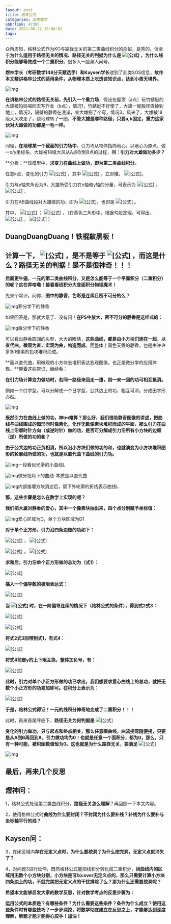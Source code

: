 ```yaml
---
layout: post
title: 格林公式
categories: 高等数学
abbrlink: 47385
date: 2021-08-22 15:08:03
tags:
---
```




众所周知，格林公式作为KO与路径无关的第二类曲线积分的杀招，是秀的。但至于**为什么适用于路径无关的情况、路径无关的判据为什么是 ![[公式]](https://www.zhihu.com/equation?tex=%5Cfrac+%7B%5Cpartial+Q%7D%7B%5Cpartial+X%7D%3D%5Cfrac+%7B%5Cpartial+P%7D%7B%5Cpartial+Y%7D++) ，为什么线积分能够等效成一个二重积分**。很多人一脸黑人问号。<!--more-->

**煜神学长（考研数学148分天赋选手）和Kaysen学长**收到了此类SOS信息，**故作本文精讲格林公式的适用条件，从物理本质上吃透该知识点，达到小周天境界。**

![img](https://pic1.zhimg.com/80/v2-9f93f53a70b68691567ff3aee9f3eb98_1440w.jpg)

**在讲格林公式的路径无关前，先引入一个重力场**，假设在屋顶（a点）玩竹蜻蜓的大雄被妈妈喊回去写作业（b点），情况1，竹蜻蜓不好使了，大雄一屁股径直掉到地上，情况2，隔壁的静香在洗澡，害大雄拐了个弯，情况3，风来了，大雄被18级大风吹走了，绕地球转了一圈，**不管大雄是哪种路径，只要a,b固定，重力这家伙对大雄做的功都是一毛一样。**

![img](https://pic3.zhimg.com/80/v2-077e73d374f5f2bcac1f35003a79267a_1440w.jpg)

同理，**在地球某一个截面的引力场中**，引力均从物体指向地心，以地心为原点，做一x/y坐标系，大雄被18级大风从A点吹到B点的过程，**问：引力对大雄做功多少？**

**分析：**该模型中，**求变力在曲线上做功，即为第二类曲线积分。**

任意k点，变化的引力 ![[公式]](https://www.zhihu.com/equation?tex=+F%3D%5Ccfrac%7BGMm%7D%7Br%5E2%7D+) ，其中 ![[公式]](https://www.zhihu.com/equation?tex=r%5E2%3Dx%5E2%2By%5E2+) ，立即推， ![[公式]](https://www.zhihu.com/equation?tex=F%3D%5Ccfrac%7BGMm%7D%7Bx%5E2%2By%5E2%7D)。

引力与y轴夹角设为θ，大雄所受引力在x轴和y轴的分量，可表示为 ![[公式]](https://www.zhihu.com/equation?tex=+Fsin%5Ctheta%3DF_%7BX%7D+) ， ![[公式]](https://www.zhihu.com/equation?tex=Fcos%5Ctheta%3DF_%7BY%7D) 。

引力在AB曲线段对大雄做的功，即为 ![[公式]](https://www.zhihu.com/equation?tex=W_%7BL%7D%3D%5Cint_%7BL%7DFsin%5Ctheta+dx%2BFcos%5Ctheta+dy)，也即是 ![[公式]](https://www.zhihu.com/equation?tex=W_%7BL%7D%3D%5Cint_%7BL%7DPdx%2BQdy) 。

其中， ![[公式]](https://www.zhihu.com/equation?tex=P%3DFsin%5Ctheta%3D%5Ccfrac%7BGMmx%7D%7B%7B%5Cleft%28+x%5E2%2By%5E2+%5Cright%29%7D%5E%7B%5Cfrac%7B3%7D%7B2%7D%7D%7D) ； ![[公式]](https://www.zhihu.com/equation?tex=Q%3DFcos%5Ctheta%3D%5Ccfrac%7BGMmy%7D%7B%7B%5Cleft%28+x%5E2%2By%5E2+%5Cright%29%7D%5E%7B%5Cfrac%7B3%7D%7B2%7D%7D%7D) 。（在黄色三角形中，根据勾股定理，可得出， ![[公式]](https://www.zhihu.com/equation?tex=sin%5Ctheta%3D%5Cfrac%7Bx%7D%7B%5Csqrt%7Bx%5E2%2By%5E2%7D%7D) ， ![[公式]](https://www.zhihu.com/equation?tex=cos%5Ctheta%3D%5Cfrac%7By%7D%7B%5Csqrt%7Bx%5E2%2By%5E2%7D%7D) ）

## DuangDuangDuang！铁棍敲黑板！

## 计算一下， ![[公式]](https://www.zhihu.com/equation?tex=%5Cfrac+%7B%5Cpartial+P%7D%7B%5Cpartial+Y%7D++) ，是不是等于 ![[公式]](https://www.zhihu.com/equation?tex=%5Cfrac+%7B%5Cpartial+Q%7D%7B%5Cpartial+X%7D) ，而这是什么？路径无关的判据！是不是很神奇！！！

**后面更牛逼，一元的第二类曲线积分，又是怎么能等于一个平面积分（二重积分）的呢？这在弄啥嘞！接着看线积分大变面积分物理魔术！**

先来个常识，问你，**图中的静香，色彩是连续且密不可分的么？**

![img](https://pic1.zhimg.com/80/v2-d33207ca31f956093be6a87a4a5ab300_1440w.jpg)积分学下的静香

如果回答是，那就大意了、没有闪！**在PS中放大，密不可分的静香是这样式的：**

![img](https://pic1.zhimg.com/80/v2-bdf0fc027e36156f6c69215dd8639d90_1440w.jpg)微分学下的静香

可以看出静香圆润的头型，大大的眼睛，**这些曲线，都是由小方块们连在一起，以直代曲，微观为直，宏观为曲，构造而成**。而整体上国色天香的静香，也是由许许多多1像素的色块堆积而成。

**而以直代曲，用微观的小方块去堆积表达宏观图像，也正是微分学的应用体现。**带着这些常识，继续看：

**在引力场计算变力做功时，若同一路径来回走一遭，则一来一回的功可相互抵消。**

例如一个口字型，可以分解成一个日字型，公共边上的功，相互可消。分成田字形亦然。

![img](https://pic4.zhimg.com/80/v2-18dc2d9fbb7b4c3673ff15961a28981f_1440w.jpg)

**既然引力在曲线上做的功，神tm难算？那么好，我们借助静香图像的讲述，把曲线与曲线围成的图形同时像素化，化作无数像素块堆积而成的平面，那么引力在曲线上沿顺时针方向（或逆时针）做的功，是否可分解成引力沿所有小方块的边顺（逆）所做的功的和？**

**由于公共边的功正负相消，所以沿小方块们做的功的和，也就演变为小方块堆积图形的轮廓线所做的功，也就是以直代曲下曲线的引力功。**

![img](https://pic4.zhimg.com/80/v2-9de83db33fce010c7aa4b0d1554600f3_1440w.png)一段看似光滑的小曲线L

![img](https://pic3.zhimg.com/80/v2-b1ca3718675bd3757a053f6029edf152_1440w.jpg)微分视角下的曲线-本质是以直代曲

![img](https://pic1.zhimg.com/80/v2-f6abecdc4f4e20502687c41fc194c5d4_1440w.jpg)内部接壤方块消边后，留下外轮廓的折线表示曲线L

**那，这些步骤是怎么在数学上实现的呢？**

**我们把大雄对静香的爱心，其中一个像素块抽出来，四个点分别赋予坐标值：**

![img](https://pic1.zhimg.com/80/v2-5cd78bb4c8bcd4b109537287251367e8_1440w.jpg)爱心区域为D，单个方块区域为D1

**对于单个正方形，引力沿四条边做的功如下：**

![[公式]](https://www.zhihu.com/equation?tex=W_%7BL_1%7D%3D%5Cint_%7Ba_1%7D%5E%7Ba_2%7DP%28x%2Cb_1%29dx) ， ![[公式]](https://www.zhihu.com/equation?tex=W_%7BL_2%7D%3D%5Cint_%7Bb_1%7D%5E%7Bb_2%7DQ%28a_2%2Cy%29dy) 

![[公式]](https://www.zhihu.com/equation?tex=W_%7BL_3%7D%3D%5Cint_%7Ba_2%7D%5E%7Ba_1%7DP%28x%2Cb_2%29dx) ， ![[公式]](https://www.zhihu.com/equation?tex=W_%7BL_4%7D%3D%5Cint_%7Bb_2%7D%5E%7Bb_1%7DQ%28a_1%2Cy%29dy) 

**求和后，引力沿单个正方形做的总功为（式1）：**

![[公式]](https://www.zhihu.com/equation?tex=W%3D%5Cint_%7Ba_1%7D%5E%7Ba_2%7D%5BP%28x%2Cb_1%29-P%28x%2Cb_2%29%5Ddx%2B%5Cint_%7Bb_1%7D%5E%7Bb_2%7D%5BQ%28a_2%2Cy%29-Q%28a_1%2Cy%29%5Ddy) 

**插入一个偏导数的极限表达式：**

![[公式]](https://www.zhihu.com/equation?tex=%5Clim_%7Bx%5Cto%7Bx_0%7D%7D+%5Cfrac%7Bf%28x%2Cy_0%29-f%28x_0%2Cy_0%29%7D+%7Bx-x_%7B0%7D%7D%3Df%27%28x_%7B0%7D%2Cy_%7B0%7D%29) 

**当 ![[公式]](https://www.zhihu.com/equation?tex=b1-b2%5Crightarrow+%7B0%7D) 时，在一阶偏导连续的情况下（格林公式的条件），得到式2式3：**

![[公式]](https://www.zhihu.com/equation?tex=P%28x%2Cb_1%29-P%28x%2Cb_2%29%3D%5Cint_%7Bb_2%7D%5E%7Bb_1%7DP%27_y%28x%2Cy%29dy%3D%5Cint_%7Bb_2%7D%5E%7Bb_1%7D%7B%5Cfrac+%7B%5Cpartial+P%7D%7B%5Cpartial+Y%7D%7Ddy) 

![[公式]](https://www.zhihu.com/equation?tex=Q%28a_2%2Cy%29-Q%28a_1%2Cy%29%3D%5Cint_%7Ba_1%7D%5E%7Ba_2%7DQ%27_x%28x%2Cy%29dy%3D%5Cint_%7Ba_1%7D%5E%7Ba_2%7D%7B%5Cfrac+%7B%5Cpartial+Q%7D%7B%5Cpartial+X%7D%7Ddx) 

**将式2式3回带到式1，有式4：**

![[公式]](https://www.zhihu.com/equation?tex=W%3D%5Cint_%7Ba_1%7D%5E%7Ba_2%7D%5Cint_%7Bb_2%7D%5E%7Bb_1%7D%5Cfrac+%7B%5Cpartial+P%7D%7B%5Cpartial+Y%7Ddxdy%2B%5Cint_%7Ba_1%7D%5E%7Ba_2%7D%5Cint_%7Bb_1%7D%5E%7Bb_2%7D%5Cfrac+%7B%5Cpartial+Q%7D%7B%5Cpartial+X%7Ddxdy) 

**将式4前部y的上下限互换，整体加负号，有：**

![[公式]](https://www.zhihu.com/equation?tex=W%3D%5Cint_%7Ba_1%7D%5E%7Ba_2%7D%5Cint_%7Bb_1%7D%5E%7Bb_2%7D%5B%5Cfrac+%7B%5Cpartial+Q%7D%7B%5Cpartial+X%7D-%5Cfrac+%7B%5Cpartial+P%7D%7B%5Cpartial+Y%7D%5Ddxdy%3D%5Ciint_%7BD_1%7D%5B%5Cfrac+%7B%5Cpartial+Q%7D%7B%5Cpartial+X%7D-%5Cfrac+%7B%5Cpartial+P%7D%7B%5Cpartial+Y%7D%5Dd%5Csigma) 

**此时，引力对单个小正方形做的功已求出，我们想要求爱心曲线上的总功，就把无数个小正方形的功累加即可。在积分上表示为：**

![[公式]](https://www.zhihu.com/equation?tex=%5Coint_%7BL%7DPdx%2BQdy%3D%5Ciint_D%5B%5Cfrac+%7B%5Cpartial+Q%7D%7B%5Cpartial+X%7D-%5Cfrac+%7B%5Cpartial+P%7D%7B%5Cpartial+Y%7D%5Dd%5Csigma) 

**于是，格林公式得证！一元的线积分神奇地变成了二重积分！！！**

此时，再来首尾呼应下，**路径无关为何判据是** ![[公式]](https://www.zhihu.com/equation?tex=%5Cfrac+%7B%5Cpartial+Q%7D%7B%5Cpartial+X%7D%3D%5Cfrac+%7B%5Cpartial+P%7D%7B%5Cpartial+Y%7D+) 

**变化的引力做功，只与起点和终点相关，那么任意画曲线，曲流拐弯随便拐，只要是从A到B再回到A，引力做功均为0！**也就是**任意一个面积分，都为0，那么，只有一种可能，被积函数值恒为0。这也就是为什么路径无关，要满足** ![[公式]](https://www.zhihu.com/equation?tex=%5Cfrac+%7B%5Cpartial+Q%7D%7B%5Cpartial+X%7D%3D%5Cfrac+%7B%5Cpartial+P%7D%7B%5Cpartial+Y%7D+) 

![img](https://pic3.zhimg.com/80/v2-411574e554c30da628a107c271e75fd6_1440w.jpg)

## **最后，再来几个反思**

## **煜神问：**

1，格林公式处理第二类曲线积分，**路径无关怎么理解**？再回顾一下本文内容。

2，使用格林公式时**曲线为什么要封闭？不封闭为什么要补线？补线为什么要补与坐标轴平行的线？**

## **Kaysen问：**

3，在闭区域内**存在无定义点时，为什么要挖洞？为什么挖完洞，无定义点就消失了？**

4，对问题3进行延伸，既然格林公式能把线积分转化成二重积分，**闭曲线内的区域用无数个小方块分割，小方块是可以cover无定义点的，那么只需要计算小方块四条边上的功，不就完美把无定义点的干扰排除了么？那为什么还需要挖洞呢？**

**希望本文能够启发大家的数学反思，针对数学考点的反思步骤为：**

**运用公式的本质是？有哪些条件？为什么需要这些条件？条件为什么成立？使用这些条件时有哪些技巧？一步步深挖，将数学彻底建立在反思之上，才能够达到深度理解，解题才能才能得心应手！加油！**
